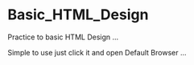 # Basic_HTML_Design
Practice to basic HTML Design ...

Simple to use 
just click it and open Default Browser ...
